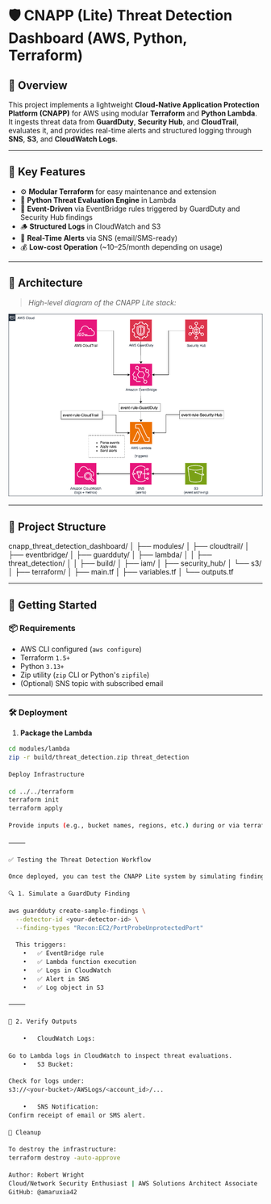 # 🛡️ CNAPP (Lite) Threat Detection Dashboard (AWS, Python, Terraform)

## 📌 Overview

This project implements a lightweight **Cloud-Native Application Protection Platform (CNAPP)** for AWS using modular **Terraform** and **Python Lambda**. It ingests threat data from **GuardDuty**, **Security Hub**, and **CloudTrail**, evaluates it, and provides real-time alerts and structured logging through **SNS**, **S3**, and **CloudWatch Logs**.

---

## 🎯 Key Features

- ⚙️ **Modular Terraform** for easy maintenance and extension
- 🧠 **Python Threat Evaluation Engine** in Lambda
- 🔁 **Event-Driven** via EventBridge rules triggered by GuardDuty and Security Hub findings
- 🪵 **Structured Logs** in CloudWatch and S3
- 🔔 **Real-Time Alerts** via SNS (email/SMS-ready)
- 💰 **Low-cost Operation** (~$10–$25/month depending on usage)

---

## 🧱 Architecture

> _High-level diagram of the CNAPP Lite stack:_

![Architecture Diagram](./cnapp_threat_detection.png)

---

## 📁 Project Structure
cnapp_threat_detection_dashboard/
│
├── modules/
│   ├── cloudtrail/
│   ├── eventbridge/
│   ├── guardduty/
│   ├── lambda/
│   │   ├── threat_detection/
│   │   ├── build/
│   ├── iam/
│   ├── security_hub/
│   └── s3/
│
├── terraform/
│   ├── main.tf
│   ├── variables.tf
│   └── outputs.tf

---

## 🚀 Getting Started

### 📦 Requirements

- AWS CLI configured (`aws configure`)
- Terraform `1.5+`
- Python `3.13+`
- Zip utility (`zip` CLI or Python's `zipfile`)
- (Optional) SNS topic with subscribed email

---

### 🛠️ Deployment

1. **Package the Lambda**

```bash
cd modules/lambda
zip -r build/threat_detection.zip threat_detection

Deploy Infrastructure

cd ../../terraform
terraform init
terraform apply

Provide inputs (e.g., bucket names, regions, etc.) during or via terraform.tfvars.

⸻

✅ Testing the Threat Detection Workflow

Once deployed, you can test the CNAPP Lite system by simulating findings and verifying alerts:

🔍 1. Simulate a GuardDuty Finding

aws guardduty create-sample-findings \
  --detector-id <your-detector-id> \
  --finding-types "Recon:EC2/PortProbeUnprotectedPort"

  This triggers:
	•	✅ EventBridge rule
	•	✅ Lambda function execution
	•	✅ Logs in CloudWatch
	•	✅ Alert in SNS
	•	✅ Log object in S3

⸻

📜 2. Verify Outputs

	•	CloudWatch Logs:

Go to Lambda logs in CloudWatch to inspect threat evaluations.
	•	S3 Bucket:

Check for logs under:
s3://<your-bucket>/AWSLogs/<account_id>/...

	•	SNS Notification:
Confirm receipt of email or SMS alert.

🧼 Cleanup

To destroy the infrastructure:
terraform destroy -auto-approve

Author: Robert Wright
Cloud/Network Security Enthusiast | AWS Solutions Architect Associate | AWS Security Specialty
GitHub: @amaruxia42